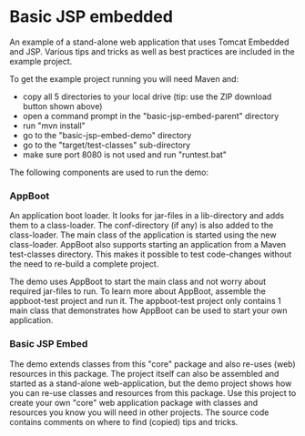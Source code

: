Basic JSP embedded
==================

An example of a stand-alone web application that uses Tomcat Embedded and JSP.
Various tips and tricks as well as best practices are included in the example project.

To get the example project running you will need Maven and:
- copy all 5 directories to your local drive (tip: use the ZIP download button shown above)
- open a command prompt in the "basic-jsp-embed-parent" directory
- run "mvn install"
- go to the "basic-jsp-embed-demo" directory
- go to the "target/test-classes" sub-directory
- make sure port 8080 is not used and run "runtest.bat"

The following components are used to run the demo:

### AppBoot ###

An application boot loader. It looks for jar-files in a lib-directory and adds them to a class-loader.
The conf-directory (if any) is also added to the class-loader. The main class of the application is 
started using the new class-loader. 
AppBoot also supports starting an application from a Maven test-classes directory.
This makes it possible to test code-changes without the need to re-build a complete project.

The demo uses AppBoot to start the main class and not worry about required jar-files to run.
To learn more about AppBoot, assemble the appboot-test project and run it. 
The appboot-test project only contains 1 main class that demonstrates how AppBoot can be used
to start your own application.

### Basic JSP Embed ###

The demo extends classes from this "core" package and also re-uses (web) resources in this package.
The project itself can also be assembled and started as a stand-alone web-application,
but the demo project shows how you can re-use classes and resources from this package.
Use this project to create your own "core" web application package with classes and resources you know 
you will need in other projects. The source code contains comments on where to find (copied) tips and tricks.
